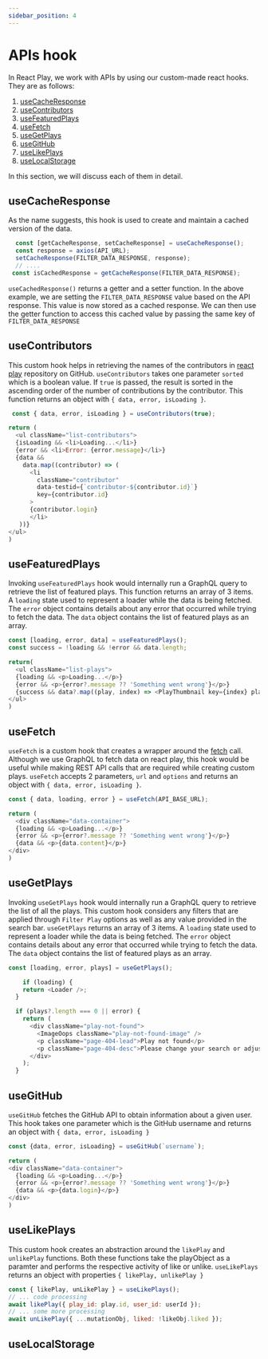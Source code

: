 ```yaml
---
sidebar_position: 4
---
```


# APIs hook

In React Play, we work with APIs by using our custom-made react hooks. They are as follows:

1. [useCacheResponse](#usecacheresponse)
1. [useContributors](#usecontributors)
1. [useFeaturedPlays](#usefeaturedplays)
1. [useFetch](#usefetch)
1. [useGetPlays](#usegetplays)
1. [useGitHub](#usegithub)
1. [useLikePlays](#uselikeplays)
1. [useLocalStorage](#uselocalstorage)

In this section, we will discuss each of them in detail.

## useCacheResponse

As the name suggests, this hook is used to create and maintain a cached version of the data.

```JavaScript
  const [getCacheResponse, setCacheResponse] = useCacheResponse();
  const response = axios(API_URL);
  setCacheResponse(FILTER_DATA_RESPONSE, response);
  // ....
 const isCachedResponse = getCacheResponse(FILTER_DATA_RESPONSE);
```

`useCachedResponse()` returns a getter and a setter function. In the above example, we are setting the `FILTER_DATA_RESPONSE` value based on the API response. This value is now stored as a cached response. We can then use the getter function to access this cached value by passing the same key of `FILTER_DATA_RESPONSE`

## useContributors

This custom hook helps in retrieving the names of the contributors in [react play](https://github.com/reactplay/react-play) repository on GitHub. `useContributors` takes one parameter `sorted` which is a boolean value. If `true` is passed, the result is sorted in the ascending order of the number of contributions by the contributor. This function returns an object with `{ data, error, isLoading }`.

```JavaScript
 const { data, error, isLoading } = useContributors(true);

return (
  <ul className="list-contributors">
  {isLoading && <li>Loading...</li>}
  {error && <li>Error: {error.message}</li>}
  {data &&
    data.map((contributor) => (
      <li
        className="contributor"
        data-testid={`contributor-${contributor.id}`}
        key={contributor.id}
      >
      {contributor.login}
      </li>
   ))}
</ul>
)
```

## useFeaturedPlays

Invoking `useFeaturedPlays` hook would internally run a GraphQL query to retrieve the list of featured plays. This function returns an array of 3 items. A `loading` state used to represent a loader while the data is being fetched. The `error` object contains details about any error that occurred while trying to fetch the data. The `data` object contains the list of featured plays as an array.

```JavaScript
const [loading, error, data] = useFeaturedPlays();
const success = !loading && !error && data.length;

return(
  <ul className="list-plays">
  {loading && <p>Loading...</p>}
  {error && <p>{error?.message ?? 'Something went wrong'}</p>}
  {success && data?.map((play, index) => <PlayThumbnail key={index} play={play} />)}
</ul>
)
```

## useFetch

`useFetch` is a custom hook that creates a wrapper around the [fetch](https://developer.mozilla.org/en-US/docs/Web/API/Fetch_API/Using_Fetch) call. Although we use GraphQL to fetch data on react play, this hook would be useful while making REST API calls that are required while creating custom plays. `useFetch` accepts 2 parameters, `url` and `options` and returns an object with `{ data, error, isLoading }`.

```JavaScript
const { data, loading, error } = useFetch(API_BASE_URL);

return (
  <div className="data-container">
  {loading && <p>Loading...</p>}
  {error && <p>{error?.message ?? 'Something went wrong'}</p>}
  {data && <p>{data.content}</p>}
</div>
)
```

## useGetPlays

Invoking `useGetPlays` hook would internally run a GraphQL query to retrieve the list of all the plays. This custom hook considers any filters that are applied through `Filter Play` options as well as any value provided in the search bar. `useGetPlays` returns an array of 3 items. A `loading` state used to represent a loader while the data is being fetched. The `error` object contains details about any error that occurred while trying to fetch the data. The `data` object contains the list of featured plays as an array.

```JavaScript
const [loading, error, plays] = useGetPlays();

    if (loading) {
    return <Loader />;
  }

  if (plays?.length === 0 || error) {
    return (
      <div className="play-not-found">
        <ImageOops className="play-not-found-image" />
        <p className="page-404-lead">Play not found</p>
        <p className="page-404-desc">Please change your search or adjust filters to find plays.</p>
      </div>
    );
  }
```

## useGitHub

`useGitHub` fetches the GitHub API to obtain information about a given user. This hook takes one parameter which is the GitHub username and returns an object with `{ data, error, isLoading }`

```JavaScript
const {data, error, isLoading} = useGitHub(`username`);

return (
<div className="data-container">
  {loading && <p>Loading...</p>}
  {error && <p>{error?.message ?? 'Something went wrong'}</p>}
  {data && <p>{data.login}</p>}
</div>
)
```

## useLikePlays

This custom hook creates an abstraction around the `likePlay` and `unlikePlay` functions. Both these functions take the playObject as a paramter and performs the respective activity of like or unlike. `useLikePlays` returns an object with properties `{ likePlay, unlikePlay }`

```JavaScript
const { likePlay, unLikePlay } = useLikePlays();
// ... code processing
await likePlay({ play_id: play.id, user_id: userId });
// ... some more processing
await unLikePlay({ ...mutationObj, liked: !likeObj.liked });
```

## useLocalStorage
